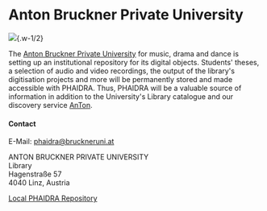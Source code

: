 # Anton Bruckner Private University

![](/assets/external/img/logos/abpu.jpeg){.w-1/2}

The [Anton Bruckner Private University](https://www.bruckneruni.at/) for music, drama and dance is setting up an institutional repository for its digital objects. Students' theses, a selection of audio and video recordings, the output of the library's digitisation projects and more will be permanently stored and made accessible with PHAIDRA. Thus, PHAIDRA will be a valuable source of information in addition to the University's Library catalogue and our discovery service [AnTon](https://phaidra.bruckneruni.at/).

#### Contact

E-Mail: <phaidra@bruckneruni.at>

ANTON BRUCKNER PRIVATE UNIVERSITY  
Library  
Hagenstraße 57  
4040 Linz, Austria  

[Local PHAIDRA Repository](https://phaidra.bruckneruni.at/)
